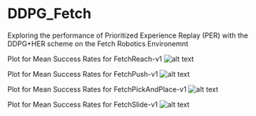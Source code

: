 # DDPG_Fetch
Exploring the performance of Prioritized Experience Replay (PER) with the DDPG+HER scheme on the Fetch Robotics Environemnt


Plot for Mean Success Rates for FetchReach-v1
![alt text](https://github.com/sush1996/DDPG_Fetch/blob/master/all_plots_fr.png?raw=true)


Plot for Mean Success Rates for FetchPush-v1
![alt text](https://github.com/sush1996/DDPG_Fetch/blob/master/all_plots_fp.png?raw=true)


Plot for Mean Success Rates for FetchPickAndPlace-v1
![alt text](https://github.com/sush1996/DDPG_Fetch/blob/master/all_plots.png?raw=true)


Plot for Mean Success Rates for FetchSlide-v1
![alt text](https://github.com/sush1996/DDPG_Fetch/blob/master/all_plots_fs.png?raw=true)
